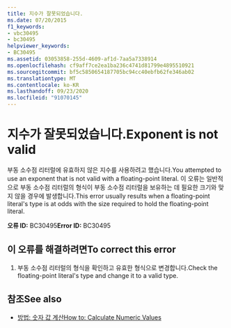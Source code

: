 ```yaml
---
title: 지수가 잘못되었습니다.
ms.date: 07/20/2015
f1_keywords:
- vbc30495
- bc30495
helpviewer_keywords:
- BC30495
ms.assetid: 03053858-255d-4609-af1d-7aa5a7338914
ms.openlocfilehash: cf9aff7ce2ea1ba236c4741d81799e4895510921
ms.sourcegitcommit: bf5c5850654187705bc94cc40ebfb62fe346ab02
ms.translationtype: MT
ms.contentlocale: ko-KR
ms.lasthandoff: 09/23/2020
ms.locfileid: "91070145"
---
```

# <a name="exponent-is-not-valid"></a><span data-ttu-id="1a84c-102">지수가 잘못되었습니다.</span><span class="sxs-lookup"><span data-stu-id="1a84c-102">Exponent is not valid</span></span>

<span data-ttu-id="1a84c-103">부동 소수점 리터럴에 유효하지 않은 지수를 사용하려고 했습니다.</span><span class="sxs-lookup"><span data-stu-id="1a84c-103">You attempted to use an exponent that is not valid with a floating-point literal.</span></span> <span data-ttu-id="1a84c-104">이 오류는 일반적으로 부동 소수점 리터럴의 형식이 부동 소수점 리터럴을 보유하는 데 필요한 크기와 맞지 않을 경우에 발생합니다.</span><span class="sxs-lookup"><span data-stu-id="1a84c-104">This error usually results when a floating-point literal's type is at odds with the size required to hold the floating-point literal.</span></span>  
  
 <span data-ttu-id="1a84c-105">**오류 ID:** BC30495</span><span class="sxs-lookup"><span data-stu-id="1a84c-105">**Error ID:** BC30495</span></span>  
  
## <a name="to-correct-this-error"></a><span data-ttu-id="1a84c-106">이 오류를 해결하려면</span><span class="sxs-lookup"><span data-stu-id="1a84c-106">To correct this error</span></span>  
  
1. <span data-ttu-id="1a84c-107">부동 소수점 리터럴의 형식을 확인하고 유효한 형식으로 변경합니다.</span><span class="sxs-lookup"><span data-stu-id="1a84c-107">Check the floating-point literal's type and change it to a valid type.</span></span>  
  
## <a name="see-also"></a><span data-ttu-id="1a84c-108">참조</span><span class="sxs-lookup"><span data-stu-id="1a84c-108">See also</span></span>

- [<span data-ttu-id="1a84c-109">방법: 숫자 값 계산</span><span class="sxs-lookup"><span data-stu-id="1a84c-109">How to: Calculate Numeric Values</span></span>](../programming-guide/language-features/operators-and-expressions/how-to-calculate-numeric-values.md)
